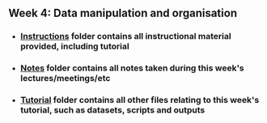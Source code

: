 ## Week 4: Data manipulation and organisation

- ### [Instructions](./Instructions)  folder contains all instructional material provided, including tutorial
- ### [Notes](./Notes)   folder contains all notes taken during this week's lectures/meetings/etc
- ### [Tutorial](./Tutorial)  folder contains all other files relating to this week's tutorial, such as datasets, scripts and outputs  
